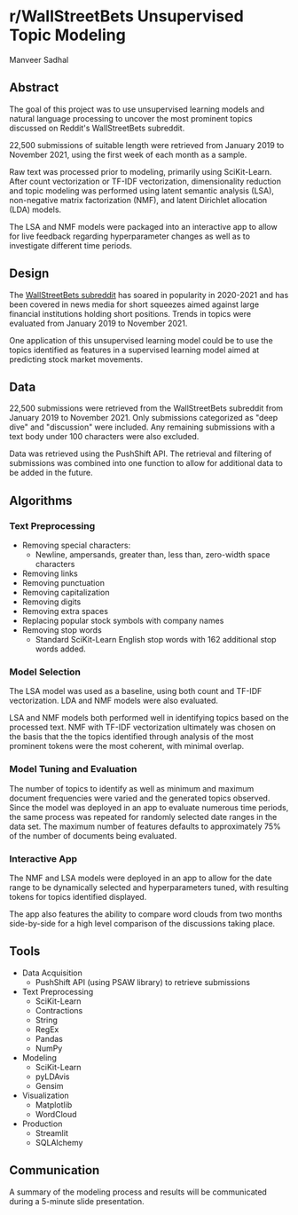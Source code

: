 # r/WallStreetBets Unsupervised Topic Modeling

Manveer Sadhal

## Abstract
The goal of this project was to use unsupervised learning models and natural language processing to uncover the most prominent topics discussed on Reddit's WallStreetBets subreddit.

22,500 submissions of suitable length were retrieved from January 2019 to November 2021, using the first week of each month as a sample.

Raw text was processed prior to modeling, primarily using SciKit-Learn. After count vectorization or TF-IDF vectorization, dimensionality reduction and topic modeling was performed using latent semantic analysis (LSA), non-negative matrix factorization (NMF), and latent Dirichlet allocation (LDA) models.

The LSA and NMF models were packaged into an interactive app to allow for live feedback regarding hyperparameter changes as well as to investigate different time periods.

## Design
The [WallStreetBets subreddit](https://www.reddit.com/r/wallstreetbets/) has soared in popularity in 2020-2021 and has been covered in news media for short squeezes aimed against large financial institutions holding short positions. Trends in topics were evaluated from January 2019 to November 2021.

One application of this unsupervised learning model could be to use the topics identified as features in a supervised learning model aimed at predicting stock market movements.

## Data
22,500 submissions were retrieved from the WallStreetBets subreddit from January 2019 to November 2021. Only submissions categorized as "deep dive" and "discussion" were included. Any remaining submissions with a text body under 100 characters were also excluded.

Data was retrieved using the PushShift API. The retrieval and filtering of submissions was combined into one function to allow for additional data to be added in the future.

## Algorithms
### Text Preprocessing
- Removing special characters:
    - Newline, ampersands, greater than, less than, zero-width space characters
- Removing links
- Removing punctuation
- Removing capitalization
- Removing digits
- Removing extra spaces
- Replacing popular stock symbols with company names
- Removing stop words
    - Standard SciKit-Learn English stop words with 162 additional stop words added.

### Model Selection
The LSA model was used as a baseline, using both count and TF-IDF vectorization. LDA and NMF models were also evaluated.

LSA and NMF models both performed well in identifying topics based on the processed text. NMF with TF-IDF vectorization ultimately was chosen on the basis that the the topics identified through analysis of the most prominent tokens were the most coherent, with minimal overlap.

### Model Tuning and Evaluation
The number of topics to identify as well as minimum and maximum document frequencies were varied and the generated topics observed. Since the model was deployed in an app to evaluate numerous time periods, the same process was repeated for randomly selected date ranges in the data set. The maximum number of features defaults to approximately 75% of the number of documents being evaluated.

### Interactive App
The NMF and LSA models were deployed in an app to allow for the date range to be dynamically selected and hyperparameters tuned, with resulting tokens for topics identified displayed.

The app also features the ability to compare word clouds from two months side-by-side for a high level comparison of the discussions taking place.

## Tools
- Data Acquisition
    - PushShift API (using PSAW library) to retrieve submissions
- Text Preprocessing
    - SciKit-Learn
    - Contractions
    - String
    - RegEx
    - Pandas
    - NumPy
- Modeling
    - SciKit-Learn
    - pyLDAvis
    - Gensim
- Visualization
    - Matplotlib
    - WordCloud
- Production
    - Streamlit
    - SQLAlchemy

## Communication
A summary of the modeling process and results will be communicated during a 5-minute slide presentation.
